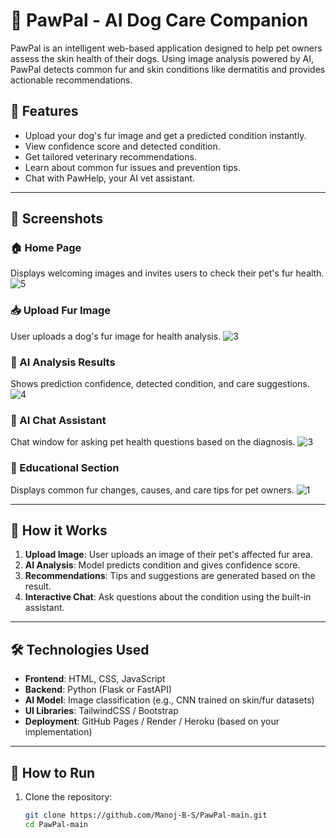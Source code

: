 # 🐾 PawPal - AI Dog Care Companion

PawPal is an intelligent web-based application designed to help pet owners assess the skin health of their dogs. Using image analysis powered by AI, PawPal detects common fur and skin conditions like dermatitis and provides actionable recommendations.

## 🌟 Features

- Upload your dog's fur image and get a predicted condition instantly.
- View confidence score and detected condition.
- Get tailored veterinary recommendations.
- Learn about common fur issues and prevention tips.
- Chat with PawHelp, your AI vet assistant.

---

## 📸 Screenshots

### 🏠 Home Page
Displays welcoming images and invites users to check their pet's fur health.
![5](https://github.com/user-attachments/assets/3237cffe-64ca-488f-846b-3902c10d4bec)

### 📥 Upload Fur Image
User uploads a dog's fur image for health analysis.
![3](https://github.com/user-attachments/assets/dbb7d5bd-96b9-4225-abef-ab6602b8220b)

### 🧠 AI Analysis Results
Shows prediction confidence, detected condition, and care suggestions.
![4](https://github.com/user-attachments/assets/b01e35fc-1789-429c-ad09-a696f9e1412a)

### 🤖 AI Chat Assistant
Chat window for asking pet health questions based on the diagnosis.
![3](https://github.com/user-attachments/assets/68da44bb-c88f-4d72-8ef0-b74975a57dfd)

### 📘 Educational Section
Displays common fur changes, causes, and care tips for pet owners.
![1](https://github.com/user-attachments/assets/148bb341-5d78-4cb4-a4e1-ad8020316fb0)


---

## 🚀 How it Works

1. **Upload Image**: User uploads an image of their pet's affected fur area.
2. **AI Analysis**: Model predicts condition and gives confidence score.
3. **Recommendations**: Tips and suggestions are generated based on the result.
4. **Interactive Chat**: Ask questions about the condition using the built-in assistant.

---

## 🛠️ Technologies Used

- **Frontend**: HTML, CSS, JavaScript
- **Backend**: Python (Flask or FastAPI)
- **AI Model**: Image classification (e.g., CNN trained on skin/fur datasets)
- **UI Libraries**: TailwindCSS / Bootstrap
- **Deployment**: GitHub Pages / Render / Heroku (based on your implementation)

---

## 📂 How to Run

1. Clone the repository:
   ```bash
   git clone https://github.com/Manoj-B-S/PawPal-main.git
   cd PawPal-main
